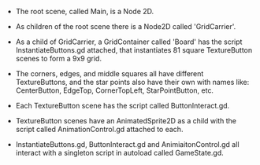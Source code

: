 - The root scene, called Main, is a Node 2D.

- As children of the root scene there is a Node2D called 'GridCarrier'.

- As a child of GridCarrier, a GridContainer called 'Board' has the script InstantiateButtons.gd attached, that instantiates 81 square TextureButton scenes to form a 9x9 grid.

- The corners, edges, and middle squares all have different TextureButtons, and the star points also have their own with names like: CenterButton, EdgeTop, CornerTopLeft, StarPointButton, etc. 

- Each TextureButton scene has the script called ButtonInteract.gd.

- TextureButton scenes have an AnimatedSprite2D as a child with the script called AnimationControl.gd attached to each.

- InstantiateButtons.gd, ButtonInteract.gd and AnimiaitonControl.gd all interact with a singleton script in autoload called GameState.gd.